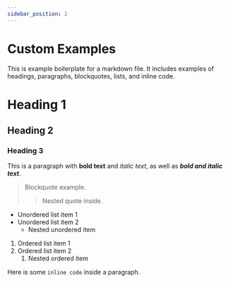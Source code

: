 ```yaml
---
sidebar_position: 2
---
```


# Custom Examples

This is example boilerplate for a markdown file. It includes examples of headings, paragraphs, blockquotes, lists, and inline code.

# Heading 1
## Heading 2
### Heading 3

This is a paragraph with **bold text** and *italic text*, as well as ***bold and italic text***.

> Blockquote example.
> 
> > Nested quote inside.

- Unordered list item 1
- Unordered list item 2
  - Nested unordered item

1. Ordered list item 1
2. Ordered list item 2
   1. Nested ordered item

Here is some `inline code` inside a paragraph.


